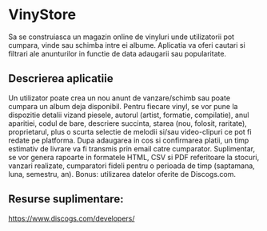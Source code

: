# VinyStore

Sa se construiasca un magazin online de vinyluri unde utilizatorii pot cumpara, vinde sau schimba intre ei albume. 
Aplicatia va oferi cautari si filtrari ale anunturilor in functie de data adaugarii sau popularitate. 

## Descrierea aplicatiie

Un utilizator poate crea un nou anunt de vanzare/schimb sau poate cumpara un album deja disponibil. 
Pentru fiecare vinyl, se vor pune la dispozitie detalii vizand piesele, autorul (artist, formatie, compilatie), anul aparitiei, 
codul de bare, descriere succinta, starea (nou, folosit, raritate), proprietarul, plus o scurta selectie de melodii si/sau video-clipuri 
ce pot fi redate pe platforma. Dupa adaugarea in cos si confirmarea platii, un timp estimativ de livrare va fi transmis prin email 
catre cumparator. Suplimentar, se vor genera rapoarte in formatele HTML, CSV si PDF referitoare la stocuri, vanzari realizate, 
cumparatori fideli pentru o perioada de timp (saptamana, luna, semestru, an). Bonus: utilizarea datelor oferite de Discogs.com. 

## Resurse suplimentare:

https://www.discogs.com/developers/
